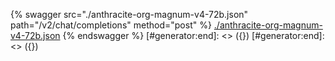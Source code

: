 [#generator:start]: <> ({ "template": "openapi" })
[#generator:start]: <> ({ "template": "openapi" })
{% swagger src="./anthracite-org-magnum-v4-72b.json" path="/v2/chat/completions" method="post" %}
[./anthracite-org-magnum-v4-72b.json](./anthracite-org-magnum-v4-72b.json)
{% endswagger %}
[#generator:end]: <> ({})
[#generator:end]: <> ({})